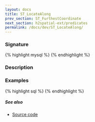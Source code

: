```yaml
---
layout: docs
title: ST_LocateAlong
prev_section: ST_FurthestCoordinate
next_section: h2spatial-ext/predicates
permalink: /docs/dev/ST_LocateAlong/
---
```


### Signature

{% highlight mysql %}
{% endhighlight %}

### Description


### Examples

{% highlight sql %}
{% endhighlight %}

##### See also

* [Source code](https://github.com/irstv/H2GIS/blob/master/h2spatial-ext/src/main/java/org/h2gis/h2spatialext/function/spatial/distance/ST_LocateAlong.java)
